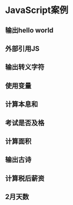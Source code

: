 # JavaScript案例

## 输出hello world

## 外部引用JS

## 输出转义字符

## 使用变量

## 计算本息和

## 考试是否及格

## 计算面积

## 输出古诗

## 计算税后薪资

## 2月天数

